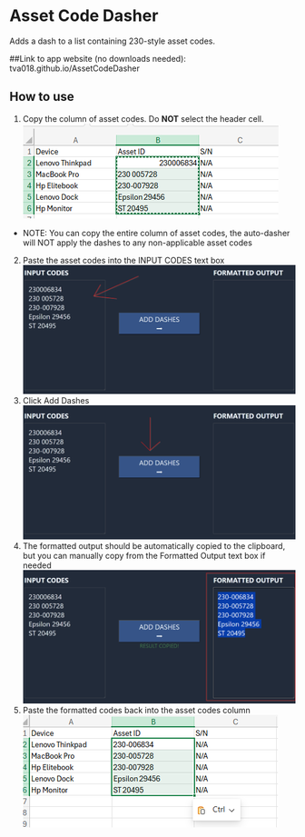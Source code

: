 # Asset Code Dasher
Adds a dash to a list containing 230-style asset codes.

##Link to app website (no downloads needed): tva018.github.io/AssetCodeDasher

## How to use
1. Copy the column of asset codes. Do **NOT** select the header cell.</br>
![Copy asset codes](instructionImages/copyInitialCells.png)
  - NOTE: You can copy the entire column of asset codes, the auto-dasher will NOT apply the dashes to any non-applicable asset codes
2. Paste the asset codes into the INPUT CODES text box</br>
![Paste asset codes into INPUT CODES](instructionImages/pasteIntoInput.png)
3. Click Add Dashes</br>
![Add Dashes Button](instructionImages/convert.png)
4. The formatted output should be automatically copied to the clipboard, but you can manually copy from the Formatted Output text box if needed</br>
![Formatted Output](instructionImages/outputCopied.png)
5. Paste the formatted codes back into the asset codes column</br>
![Paste back in excel sheet](instructionImages/pasteOutputBackIn.png)
